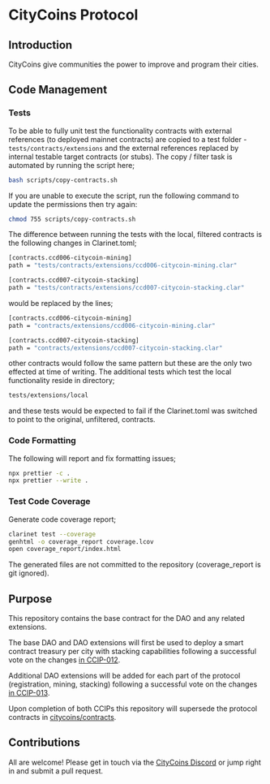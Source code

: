 # CityCoins Protocol

## Introduction

CityCoins give communities the power to improve and program their cities.

## Code Management

### Tests

To be able to fully unit test the functionality contracts with external references (to deployed mainnet contracts)
are copied to a test folder - `tests/contracts/extensions` and the external references replaced by internal testable
target contracts (or stubs). The copy / filter task is automated by running the script here;

```bash
bash scripts/copy-contracts.sh
```

If you are unable to execute the script, run the following command to update the permissions then try again:

```bash
chmod 755 scripts/copy-contracts.sh
```

The difference between running the tests with the local, filtered contracts is the following changes
in Clarinet.toml;

```bash
[contracts.ccd006-citycoin-mining]
path = "tests/contracts/extensions/ccd006-citycoin-mining.clar"

[contracts.ccd007-citycoin-stacking]
path = "tests/contracts/extensions/ccd007-citycoin-stacking.clar"
```

would be replaced by the lines;

```bash
[contracts.ccd006-citycoin-mining]
path = "contracts/extensions/ccd006-citycoin-mining.clar"

[contracts.ccd007-citycoin-stacking]
path = "contracts/extensions/ccd007-citycoin-stacking.clar"
```

other contracts would follow the same pattern but these are the only two effected at time of writing. The additional tests
which test the local functionality reside in directory;

```bash
tests/extensions/local
```

and these tests would be expected to fail if the Clarinet.toml was switched to point to the original, unfiltered, contracts.

### Code Formatting

The following will report and fix formatting issues;

```bash
npx prettier -c .
npx prettier --write .
```

### Test Code Coverage

Generate code coverage report;

```bash
clarinet test --coverage
genhtml -o coverage_report coverage.lcov
open coverage_report/index.html
```

The generated files are not committed to the repository (coverage_report is git ignored).

## Purpose

This repository contains the base contract for the DAO and any related extensions.

The base DAO and DAO extensions will first be used to deploy a smart contract treasury per city with stacking capabilities following a successful vote on the changes [in CCIP-012](https://github.com/citycoins/governance/blob/main/ccips/ccip-012/ccip-012-stabilize-emissions-and-treasuries.md).

Additional DAO extensions will be added for each part of the protocol (registration, mining, stacking) following a successful vote on the changes [in CCIP-013](https://github.com/citycoins/governance/blob/main/ccips/ccip-013/ccip-013-stabilize-protocol-and-simplify-contracts.md).

Upon completion of both CCIPs this repository will supersede the protocol contracts in [citycoins/contracts](https://github.com/citycoins/contracts).

## Contributions

All are welcome! Please get in touch via the [CityCoins Discord](https://chat.citycoins.co) or jump right in and submit a pull request.

